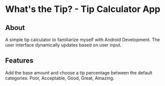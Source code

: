 # What's the Tip? - Tip Calculator App
## About
A simple tip calculator to familiarize myself with Android Development. The user interface dynamically updates based on user input.
## Features
Add the base amount and choose a tip percentage between the default categories: Poor, Acceptable, Good, Great, Amazing. 
